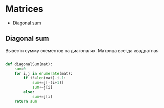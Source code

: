 # Мatrices

+ [Diagonal sum](#diagonal-sum)

## Diagonal sum
Вывести сумму элементов на диагоналях. Матрица всегда квадратная

```python

def diagonalSum(mat):
    sum=0
    for i,j in enumerate(mat):
        if i!=len(mat)-i-1:
            sum+=j[-(i+1)]
            sum+=j[i]
        else:
            sum+=j[i]
    return sum
